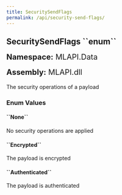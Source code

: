```yaml
---
title: SecuritySendFlags
permalink: /api/security-send-flags/
---
```


<div style="line-height: 1;">
	<h2 markdown="1">SecuritySendFlags ``enum``</h2>
	<p style="font-size: 20px;"><b>Namespace:</b> MLAPI.Data</p>
	<p style="font-size: 20px;"><b>Assembly:</b> MLAPI.dll</p>
</div>
<p>The security operations of a payload</p>
<div>
	<h3 markdown="1">Enum Values</h3>
	<div>
		<h4 markdown="1"><b>``None``</b></h4>
		<p>No security operations are applied</p>
	</div>
	<div>
		<h4 markdown="1"><b>``Encrypted``</b></h4>
		<p>The payload is encrypted</p>
	</div>
	<div>
		<h4 markdown="1"><b>``Authenticated``</b></h4>
		<p>The payload is authenticated</p>
	</div>
</div>
